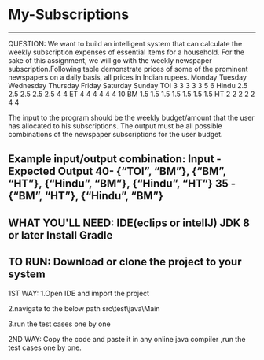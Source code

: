 # My-Subscriptions
-------------------------------------------------------------------------------------------------------------------------------------
QUESTION:
We want to build an intelligent system that can calculate the weekly subscription expenses of essential items for a household. For the sake of this assignment, we will go with the weekly newspaper subscription.Following table demonstrate prices of some of the prominent newspapers on a daily basis, all prices in Indian rupees.
Monday Tuesday Wednesday Thursday Friday Saturday Sunday
TOI 3 3 3 3 3 5 6
Hindu 2.5 2.5 2.5 2.5 2.5 4 4
ET 4 4 4 4 4 4 10
BM 1.5 1.5 1.5 1.5 1.5 1.5 1.5
HT 2 2 2 2 2 4 4

The input to the program should be the weekly budget/amount that the user has allocated to his subscriptions. The output must be all possible combinations of the newspaper subscriptions for the user budget.

Example input/output combination:
Input -Expected Output
40- {“TOI”, “BM”}, {“BM”, “HT”}, {“Hindu”, “BM”}, {“Hindu”, “HT”}
35 -{“BM”, “HT”}, {“Hindu”, “BM”}
------------------------------------------------------------------------------------------------------------------------------------------------------------------------
WHAT YOU'LL NEED:
IDE(eclips or intelIJ)
JDK 8 or later
Install Gradle
-------------------------------------------------------------------------------------------------------------------------------------------------------------------------
TO RUN:
Download or clone the project to your system
------------------------------------------------------------------------------------------------------------------------------------------------------------------------
1ST WAY:
1.Open IDE and import the project

2.navigate to the below path 
    src\test\java\Main

3.run the test cases one by one

2ND WAY:
Copy the code and paste it in any online java compiler ,run the test cases one by one.



